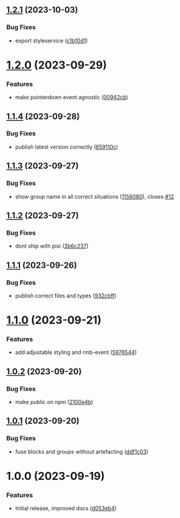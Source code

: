 ## [1.2.1](https://github.com/RiskChallenger/pixi-grouping/compare/v1.2.0...v1.2.1) (2023-10-03)


### Bug Fixes

* export styleservice ([c1b10d1](https://github.com/RiskChallenger/pixi-grouping/commit/c1b10d10803eb26816404abc2a539279b61517df))

# [1.2.0](https://github.com/RiskChallenger/pixi-grouping/compare/v1.1.4...v1.2.0) (2023-09-29)


### Features

* make pointerdown event agnostic ([00942cb](https://github.com/RiskChallenger/pixi-grouping/commit/00942cb14d49375efb7f3eca60df6b426c967360))

## [1.1.4](https://github.com/RiskChallenger/pixi-grouping/compare/v1.1.3...v1.1.4) (2023-09-28)


### Bug Fixes

* publish latest version correctly ([659110c](https://github.com/RiskChallenger/pixi-grouping/commit/659110ca0ffee0543b7b11040d06c675bf977597))

## [1.1.3](https://github.com/RiskChallenger/pixi-grouping/compare/v1.1.2...v1.1.3) (2023-09-27)


### Bug Fixes

* show group name in all correct situations ([1158080](https://github.com/RiskChallenger/pixi-grouping/commit/11580807a620f4d95fedcf1ea3ee7b05bb1497d1)), closes [#12](https://github.com/RiskChallenger/pixi-grouping/issues/12)

## [1.1.2](https://github.com/RiskChallenger/pixi-grouping/compare/v1.1.1...v1.1.2) (2023-09-27)


### Bug Fixes

* dont ship with pixi ([3b6c237](https://github.com/RiskChallenger/pixi-grouping/commit/3b6c23758df4827a4bf00dfc32561bc95f9c28ba))

## [1.1.1](https://github.com/RiskChallenger/pixi-grouping/compare/v1.1.0...v1.1.1) (2023-09-26)


### Bug Fixes

* publish correct files and types ([932cbff](https://github.com/RiskChallenger/pixi-grouping/commit/932cbff541a9f55c8e097188204dc173bae68423))

# [1.1.0](https://github.com/RiskChallenger/pixi-grouping/compare/v1.0.2...v1.1.0) (2023-09-21)


### Features

* add adjustable styling and rmb-event ([5976544](https://github.com/RiskChallenger/pixi-grouping/commit/5976544823b9a0d5f698feb90f80f8405463157e))

## [1.0.2](https://github.com/RiskChallenger/pixi-grouping/compare/v1.0.1...v1.0.2) (2023-09-20)


### Bug Fixes

* make public on npm ([2100e4b](https://github.com/RiskChallenger/pixi-grouping/commit/2100e4ba190229b27476c61248eeffad930426f9))

## [1.0.1](https://github.com/RiskChallenger/pixi-grouping/compare/v1.0.0...v1.0.1) (2023-09-20)


### Bug Fixes

* fuse blocks and groups without artefacting ([ddf1c03](https://github.com/RiskChallenger/pixi-grouping/commit/ddf1c031470d474d8ed72ceaf2e2afb38ca1029a))

# 1.0.0 (2023-09-19)


### Features

* Initial release, improved docs ([d053eb4](https://github.com/RiskChallenger/pixi-grouping/commit/d053eb4abe41d5d5b9208fdeae79486a2ce249ad))
